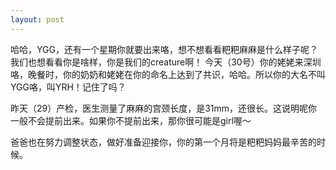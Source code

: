 ```yaml
---
layout: post
---
```

哈哈，YGG，还有一个星期你就要出来咯，想不想看看粑粑麻麻是什么样子呢？我们也想看看你是啥样，你是我们的creature啊！
今天（30号）你的姥姥来深圳咯，晚餐时，你的奶奶和姥姥在你的命名上达到了共识，哈哈。所以你的大名不叫YGG咯，叫YRH！记住了吗？

昨天（29）产检，医生测量了麻麻的宫颈长度，是31mm，还很长。这说明呢你一般不会提前出来。如果你不提前出来，那你很可能是girl喔～

爸爸也在努力调整状态，做好准备迎接你，你的第一个月将是粑粑妈妈最辛苦的时候。

